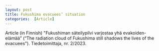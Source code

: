 ```yaml
---
layout: post
title: Fukushima evacuees’ situation
categories:  [Article] 
---
```

Article (in Finnish) "Fukushiman säteilypilvi varjostaa yhä evakoiden-elämää” (“The radiation cloud of Fukushima still shadows the lives of the evacuees"). Tiedetoimittaja, nr. 2/2023.
